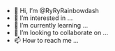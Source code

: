 - 👋 Hi, I’m @RyRyRainbowdash
- 👀 I’m interested in ...
- 🌱 I’m currently learning ...
- 💞️ I’m looking to collaborate on ...
- 📫 How to reach me ...

<!---
RyRyRainbowdash/RyRyRainbowdash is a ✨ special ✨ repository because its `README.md` (this file) appears on your GitHub profile.
You can click the Preview link to take a look at your changes.
--->
